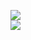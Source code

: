 [![](https://img.shields.io/badge/Made%20With-Github%20Spray-lightgrey.svg?style=for-the-badge&logo=github)](https://github.com/Annihil/github-spray#6048)  
[![](https://i.imgur.com/2DrTn0Z.gif)](https://github.com/Annihil/github-spray)